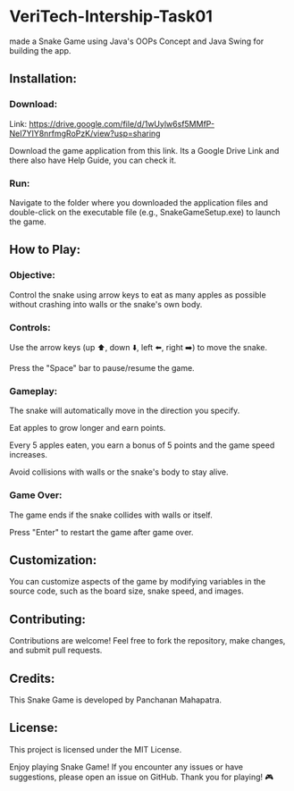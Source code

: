 # VeriTech-Intership-Task01
made a Snake Game using Java's OOPs Concept and Java Swing for building the app.



## Installation:

### Download:

Link: https://drive.google.com/file/d/1wUylw6sf5MMfP-NeI7YIY8nrfmgRoPzK/view?usp=sharing

Download the game application from this link. Its a Google Drive Link and there also have Help Guide, you can check it.

### Run:

Navigate to the folder where you downloaded the application files and double-click on the executable file (e.g., SnakeGameSetup.exe) to launch the game.

## How to Play:

### Objective:

Control the snake using arrow keys to eat as many apples as possible without crashing into walls or the snake's own body.

### Controls:

Use the arrow keys (up ⬆️, down ⬇️, left ⬅️, right ➡️) to move the snake.

Press the "Space" bar to pause/resume the game.

### Gameplay:

The snake will automatically move in the direction you specify.

Eat apples to grow longer and earn points.

Every 5 apples eaten, you earn a bonus of 5 points and the game speed increases.

Avoid collisions with walls or the snake's body to stay alive.

### Game Over:

The game ends if the snake collides with walls or itself.

Press "Enter" to restart the game after game over.

## Customization:

You can customize aspects of the game by modifying variables in the source code, such as the board size, snake speed, and images.

## Contributing:

Contributions are welcome! Feel free to fork the repository, make changes, and submit pull requests.

## Credits:

This Snake Game is developed by Panchanan Mahapatra.

## License:

This project is licensed under the MIT License.

Enjoy playing Snake Game! If you encounter any issues or have suggestions, please open an issue on GitHub. Thank you for playing! 🎮
